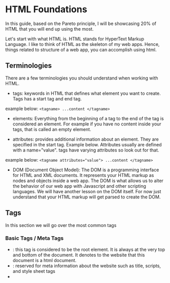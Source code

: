 # HTML Foundations

In this guide, based on the Pareto principle, I will be showcasing 20% of HTML that you will end up using the most.

Let's start with what HTML is. HTML stands for HyperText Markup Language. I like to think of HTML as the skeleton of my web apps. Hence, things related to structure of a web app, you can accomplish using html.

## Terminologies

There are a few terminologies you should understand when working with HTML.

- tags: keywords in HTML that defines what element you want to create. Tags has a start tag and end tag.

example below:
`<tagname> ...content </tagname>`

- elements: Everything from the beginning of a tag to the end of the tag is considered an element. For example if you have no content inside your tags, that is called an empty element.

- attributes: provides additional information about an element. They are specified in the start tag. Example below. Attributes usually are defined with a name="value". tags have varying attributes so look out for that.

example below:
`<tagname attributes="value"> ...content </tagname>`

- DOM (Document Object Model): The DOM is a programming interface for HTML and XML documents. It represents your HTML markup as nodes and objects inside a web app. The DOM is what allows us to alter the behavior of our web app with Javascript and other scripting languages. We will have another lesson on the DOM itself. For now just understand that your HTML markup will get parsed to create the DOM.

## Tags

In this section we will go over the most common tags

### Basic Tags / Meta Tags

- <html>: this tag is considered to be the root element. It is always at the very top and bottom of the document. It denotes to the website that this document is a html document.
- <head>: reserved for meta information about the website such as title, scripts, and style sheet tags
- <title>: defines the title of the page, helps for seo search, and also puts the title into the title bar. When you bookmark a page this is what gets stored as the title of the website
- <meta>: additional information that is very important for seo and other reason that are not visible to the users. website description, keywords, and other information like these will live here.  
- <body>: All of the content that needs to be shown to the users will live here.
- <style>: css code for styling lives here. You can also link a path to your styles.
- <script>: this is where your javascript or other scripts live. You can link a path your your script as well.

### Formatting Tags

- <div>: this is a generic container. We will be using this a lot.
- <h1>: h1 goes up to h6 but it denotes a heading textblock
- <p>: this is a paragraph tag that denotes where generic text should live
- <span>: this is an inline block container
- <br>: this break tag creates a line break.

### Text Tags

- <b>: this tag bolds the text
- <strong>: this is another way to bold your text
- <i>: this tag italics your text
- <em>: the emphasis tag is used to emphasis your text. In most browsers it will just italics your text
- <strike>: This take strikes through your tag

### Link and Img Tags:

- <a>: The anchor tag is the base for creating a hyperlink. You will need to pass it a href attribute with a link address to make this work
- <img>: The image tag displays images from a source.

### List Tags:

- <ol>: This is an order list. We use this tag when the order of the list is important.
- <ul>: This tag is an unordered list. This tag is used when the order of the list is not important
- <li>: the list item tag denotes each item of in the list.

### Form Tags:

- <form>: The form tag creates a form that can be submitted to some service
- <label>: labels tags are form legends that act as captions to your fieldsets.
- <input>: the input tag allows us to capture user input.
- <textarea>: similar to the input tag, but it can collect a multiline input
- <select>: creates a dropdown with options for user input
- <option>: denotes each option that users can select from
- <button>: the button when embedded in a form will submit the form.

### Table Tags:

- <table>: This tag creates that table element and houses all of its contents
- <thead>: denotes that table headers which is used to describe each columns contents
- <tbody>: the table body tag contains the main table's data
- <tfoot>: the table footer is used to describe the footer content
- <tr>: the table row contains information that should be included in a single row of a table
- <th>: the table header item contains information about a single header item
- <td>: the table data tag contains information about a single table cell
- <col>: the table column defines the information for a single column of a table

### HTML5 tags:

- <header>: defines a area for where the header content should go
- <footer>: defines a area for where the footer content should go
- <main>: defines a area for where the main content should go
- <section>: used to logically break up the website into sections

## Summary:

## Challenges:
